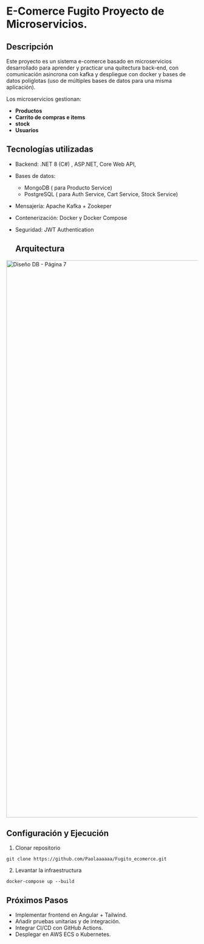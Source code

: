 # E-Comerce Fugito Proyecto de Microservicios.

## Descripción
Este proyecto es un sistema e-comerce basado en microservicios desarrollado para aprender y practicar una quitectura back-end, con comunicación asincrona con kafka y despliegue con docker y bases de datos poliglotas (uso de múltiples bases de datos para una misma aplicación).

Los microservicios gestionan:
- <b>Productos</b>
- <b>Carrito de compras e items </b>
- <b>stock</b>
- <b>Usuarios</b>
## Tecnologías utilizadas
- Backend: .NET 8 (C#) , ASP.NET, Core Web API,
- Bases de datos:
  - MongoDB ( para Producto Service)
  - PostgreSQL ( para Auth Service, Cart Service, Stock Service)
- Mensajería: Apache Kafka + Zookeper
- Contenerización: Docker y Docker Compose
- Seguridad: JWT Authentication

  ## Arquitectura
<img width="4313" height="1463" alt="Diseño DB - Página 7" src="https://github.com/user-attachments/assets/3e7551e4-7799-4c0c-9b4a-77767eb092cf" />


  ## Configuración y Ejecución

1. Clonar repositorio

```console
git clone https://github.com/Paolaaaaaa/Fugito_ecomerce.git
```




2. Levantar la infraestructura

```console
docker-compose up --build
```
## Próximos Pasos
+ Implementar frontend en Angular + Tailwind.
+ Añadir pruebas unitarias y de integración.
+ Integrar CI/CD con GitHub Actions.
+ Desplegar en AWS ECS o Kubernetes.
